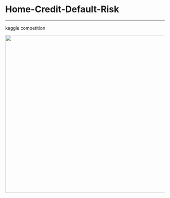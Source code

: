 # Home-Credit-Default-Risk
___
kaggle competition


<img src="https://user-images.githubusercontent.com/67913569/127853093-b8797cbb-2508-420c-b37c-6940e0e7c61f.png"  width="600" height="500"/>
